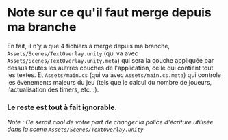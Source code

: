# **Note sur ce qu'il faut merge depuis ma branche**

En fait, il n'y a que 4 fichiers à merge depuis ma branche, ```Assets/Scenes/TextOverlay.unity``` (qui va avec ```Assets/Scenes/TextOverlay.unity.meta```) qui sera la couche appliquée par dessus toutes les autrres couches de l'application, celle qui contient tout les textes. 
Et ```Assets/main.cs``` (qui va avec ```Assets/main.cs.meta```) qui controle les évènements majeurs du jeu (tels que le calcul du nombre de joueurs, l'actualisation des timers, etc...).

### **Le reste est tout à fait ignorable.**

*Note : Ce serait cool de votre part de changer la police d'écriture utilisée dans la scene ```Assets/Scenes/TextOverlay.unity```*
